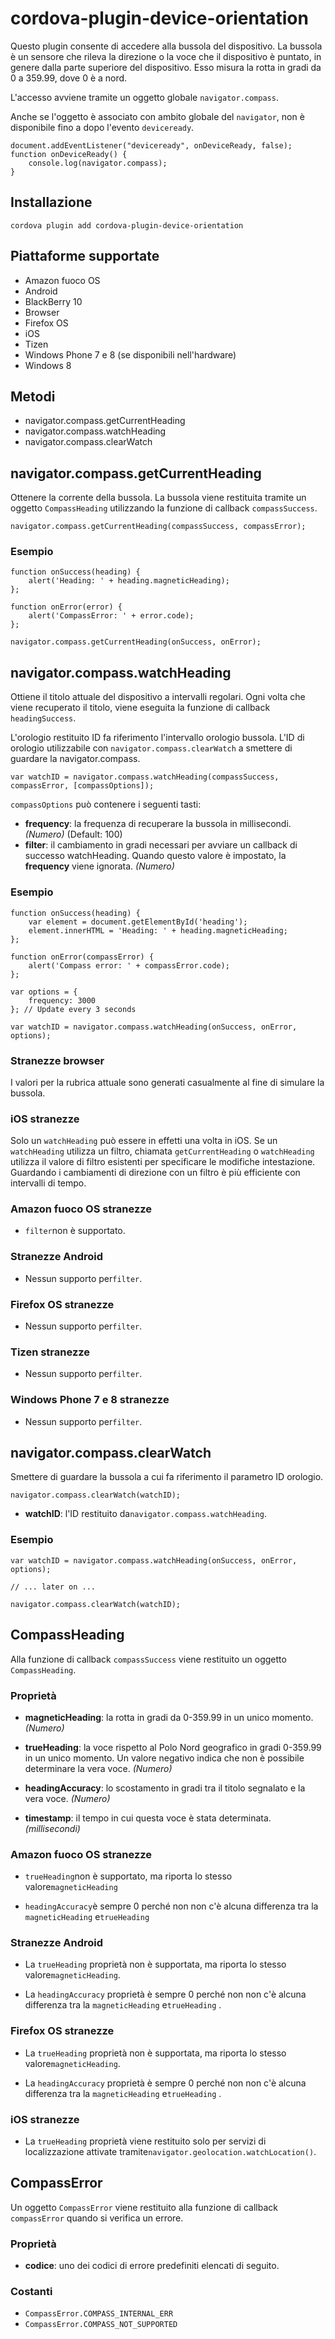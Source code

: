 <!---
    Licensed to the Apache Software Foundation (ASF) under one
    or more contributor license agreements.  See the NOTICE file
    distributed with this work for additional information
    regarding copyright ownership.  The ASF licenses this file
    to you under the Apache License, Version 2.0 (the
    "License"); you may not use this file except in compliance
    with the License.  You may obtain a copy of the License at

      http://www.apache.org/licenses/LICENSE-2.0

    Unless required by applicable law or agreed to in writing,
    software distributed under the License is distributed on an
    "AS IS" BASIS, WITHOUT WARRANTIES OR CONDITIONS OF ANY
    KIND, either express or implied.  See the License for the
    specific language governing permissions and limitations
    under the License.
-->

# cordova-plugin-device-orientation

Questo plugin consente di accedere alla bussola del dispositivo. La bussola è un sensore che rileva la direzione o la
voce che il dispositivo è puntato, in genere dalla parte superiore del dispositivo. Esso misura la rotta in gradi da 0 a
359.99, dove 0 è a nord.

L'accesso avviene tramite un oggetto globale `navigator.compass`.

Anche se l'oggetto è associato con ambito globale del `navigator`, non è disponibile fino a dopo l'evento `deviceready`.

    document.addEventListener("deviceready", onDeviceReady, false);
    function onDeviceReady() {
        console.log(navigator.compass);
    }

## Installazione

    cordova plugin add cordova-plugin-device-orientation

## Piattaforme supportate

* Amazon fuoco OS
* Android
* BlackBerry 10
* Browser
* Firefox OS
* iOS
* Tizen
* Windows Phone 7 e 8 (se disponibili nell'hardware)
* Windows 8

## Metodi

* navigator.compass.getCurrentHeading
* navigator.compass.watchHeading
* navigator.compass.clearWatch

## navigator.compass.getCurrentHeading

Ottenere la corrente della bussola. La bussola viene restituita tramite un oggetto `CompassHeading` utilizzando la
funzione di callback `compassSuccess`.

    navigator.compass.getCurrentHeading(compassSuccess, compassError);

### Esempio

    function onSuccess(heading) {
        alert('Heading: ' + heading.magneticHeading);
    };
    
    function onError(error) {
        alert('CompassError: ' + error.code);
    };
    
    navigator.compass.getCurrentHeading(onSuccess, onError);

## navigator.compass.watchHeading

Ottiene il titolo attuale del dispositivo a intervalli regolari. Ogni volta che viene recuperato il titolo, viene
eseguita la funzione di callback `headingSuccess`.

L'orologio restituito ID fa riferimento l'intervallo orologio bussola. L'ID di orologio utilizzabile
con `navigator.compass.clearWatch` a smettere di guardare la navigator.compass.

    var watchID = navigator.compass.watchHeading(compassSuccess, compassError, [compassOptions]);

`compassOptions` può contenere i seguenti tasti:

* **frequency**: la frequenza di recuperare la bussola in millisecondi. *(Numero)* (Default: 100)
* **filter**: il cambiamento in gradi necessari per avviare un callback di successo watchHeading. Quando questo valore è
  impostato, la **frequency** viene ignorata. *(Numero)*

### Esempio

    function onSuccess(heading) {
        var element = document.getElementById('heading');
        element.innerHTML = 'Heading: ' + heading.magneticHeading;
    };
    
    function onError(compassError) {
        alert('Compass error: ' + compassError.code);
    };
    
    var options = {
        frequency: 3000
    }; // Update every 3 seconds
    
    var watchID = navigator.compass.watchHeading(onSuccess, onError, options);

### Stranezze browser

I valori per la rubrica attuale sono generati casualmente al fine di simulare la bussola.

### iOS stranezze

Solo un `watchHeading` può essere in effetti una volta in iOS. Se un `watchHeading` utilizza un filtro,
chiamata `getCurrentHeading` o `watchHeading` utilizza il valore di filtro esistenti per specificare le modifiche
intestazione. Guardando i cambiamenti di direzione con un filtro è più efficiente con intervalli di tempo.

### Amazon fuoco OS stranezze

* `filter`non è supportato.

### Stranezze Android

* Nessun supporto per`filter`.

### Firefox OS stranezze

* Nessun supporto per`filter`.

### Tizen stranezze

* Nessun supporto per`filter`.

### Windows Phone 7 e 8 stranezze

* Nessun supporto per`filter`.

## navigator.compass.clearWatch

Smettere di guardare la bussola a cui fa riferimento il parametro ID orologio.

    navigator.compass.clearWatch(watchID);

* **watchID**: l'ID restituito da`navigator.compass.watchHeading`.

### Esempio

    var watchID = navigator.compass.watchHeading(onSuccess, onError, options);
    
    // ... later on ...
    
    navigator.compass.clearWatch(watchID);

## CompassHeading

Alla funzione di callback `compassSuccess` viene restituito un oggetto `CompassHeading`.

### Proprietà

* **magneticHeading**: la rotta in gradi da 0-359.99 in un unico momento. *(Numero)*

* **trueHeading**: la voce rispetto al Polo Nord geografico in gradi 0-359.99 in un unico momento. Un valore negativo
  indica che non è possibile determinare la vera voce. *(Numero)*

* **headingAccuracy**: lo scostamento in gradi tra il titolo segnalato e la vera voce. *(Numero)*

* **timestamp**: il tempo in cui questa voce è stata determinata. *(millisecondi)*

### Amazon fuoco OS stranezze

* `trueHeading`non è supportato, ma riporta lo stesso valore`magneticHeading`

* `headingAccuracy`è sempre 0 perché non non c'è alcuna differenza tra la `magneticHeading` e`trueHeading`

### Stranezze Android

* La `trueHeading` proprietà non è supportata, ma riporta lo stesso valore`magneticHeading`.

* La `headingAccuracy` proprietà è sempre 0 perché non non c'è alcuna differenza tra la `magneticHeading` e`trueHeading`
  .

### Firefox OS stranezze

* La `trueHeading` proprietà non è supportata, ma riporta lo stesso valore`magneticHeading`.

* La `headingAccuracy` proprietà è sempre 0 perché non non c'è alcuna differenza tra la `magneticHeading` e`trueHeading`
  .

### iOS stranezze

* La `trueHeading` proprietà viene restituito solo per servizi di localizzazione attivate
  tramite`navigator.geolocation.watchLocation()`.

## CompassError

Un oggetto `CompassError` viene restituito alla funzione di callback `compassError` quando si verifica un errore.

### Proprietà

* **codice**: uno dei codici di errore predefiniti elencati di seguito.

### Costanti

* `CompassError.COMPASS_INTERNAL_ERR`
* `CompassError.COMPASS_NOT_SUPPORTED`
